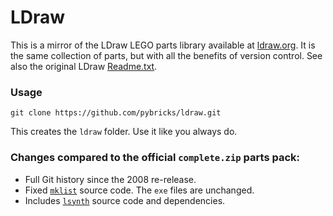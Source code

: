 # LDraw

This is a mirror of the LDraw LEGO parts library available at [ldraw.org](https://www.ldraw.org/). It is the same collection of parts, but with all the benefits of version control. See also the original LDraw [Readme.txt](Readme.txt).

### Usage

```
git clone https://github.com/pybricks/ldraw.git
```

This creates the `ldraw` folder. Use it like you always do.


### Changes compared to the official `complete.zip` parts pack:
- Full Git history since the 2008 re-release.
- Fixed [`mklist`](./mklist) source code. The `exe` files are unchanged.
- Includes [`lsynth`](./lsynth) source code and dependencies.

